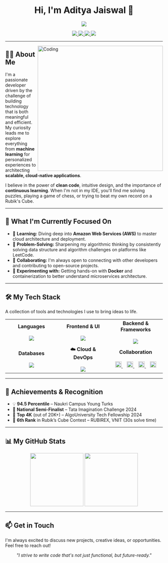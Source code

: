 <h1 align="center">Hi, I'm Aditya Jaiswal 👋</h1>

<p align="center">
  <img src="https://readme-typing-svg.herokuapp.com?lines=Full+Stack+Developer;Currently+Learning+AWS+%26+Cloud+Technologies;Building+Scalable+and+Efficient+Systems;MERN+Stack+%7C+Spring+Boot+%7C+Django;Passionate+about+Clean+Code+and+Design&center=true&width=600&height=45" />
</p>

<p align="center">
  <a href="mailto:adityajaiswal.codes@gmail.com">
    <img src="https://img.shields.io/badge/Email-red?style=for-the-badge&logo=gmail&logoColor=white" />
  </a>
  <a href="https://linkedin.com/in/adityajaiswal1">
    <img src="https://img.shields.io/badge/LinkedIn-blue?style=for-the-badge&logo=linkedin&logoColor=white" />
  </a>
  <a href="https://github.com/AdityaCJaiswal">
    <img src="https://img.shields.io/badge/GitHub-black?style=for-the-badge&logo=github&logoColor=white" />
  </a>
  <a href="https://adityacjaiswal.github.io/" target="_blank">
  <img src="https://img.shields.io/badge/Portfolio-1e1e1e?style=for-the-badge&logo=vercel&logoColor=white" />
</a>
</p>

---

<img align="right" alt="Coding" width="400" src="https://user-images.githubusercontent.com/74038190/229223263-cf2e4b07-2615-4f87-9c38-e37600f8381a.gif">

## 👨‍💻 About Me

I'm a passionate developer driven by the challenge of building technology that is both meaningful and efficient. My curiosity leads me to explore everything from **machine learning** for personalized experiences to architecting **scalable, cloud-native applications**.

I believe in the power of **clean code**, intuitive design, and the importance of **continuous learning**. When I'm not in my IDE, you'll find me solving puzzles, playing a game of chess, or trying to beat my own record on a Rubik's Cube.

---

## 🚀 What I'm Currently Focused On

* 🌱 **Learning:** Diving deep into **Amazon Web Services (AWS)** to master cloud architecture and deployment. 
* 🧠 **Problem-Solving:** Sharpening my algorithmic thinking by consistently solving data structure and algorithm challenges on platforms like LeetCode.
* 👯 **Collaborating:** I'm always open to connecting with other developers and contributing to open-source projects.
* 🔬 **Experimenting with:** Getting hands-on with **Docker** and containerization to better understand microservices architecture.

---

## 🛠️ My Tech Stack

A collection of tools and technologies I use to bring ideas to life.

<div align="center">
  <table>
    <tr>
      <td align="center" width="180">
        <strong>Languages</strong><br><br>
        <img src="https://skillicons.dev/icons?i=java,cpp,python,js,ts" />
      </td>
      <td align="center" width="180">
        <strong>Frontend & UI</strong><br><br>
        <img src="https://skillicons.dev/icons?i=react,nextjs,tailwind,html,css" />
      </td>
      <td align="center" width="180">
        <strong>Backend & Frameworks</strong><br><br>
        <img src="https://skillicons.dev/icons?i=nodejs,express,spring,django" />
      </td>
    </tr>
    <tr>
      <td align="center" width="180">
        <strong>Databases</strong><br><br>
        <img src="https://skillicons.dev/icons?i=postgres,mysql,mongodb,supabase" />
      </td>
      <td align="center" width="180">
        <strong>☁️ Cloud & DevOps</strong><br><br>
        <img src="https://skillicons.dev/icons?i=aws,docker,git,github,postman" />
      </td>
      <td align="center" width="180">
  <strong>Collaboration</strong><br><br>
  <a href="https://www.atlassian.com/software/jira" target="_blank" rel="noreferrer">
    <img src="https://cdn.simpleicons.org/jira/FFFFFF" alt="Jira" height="20"/>
  </a>&nbsp;&nbsp;
  <a href="https://www.notion.so/" target="_blank" rel="noreferrer">
    <img src="https://cdn.simpleicons.org/notion/FFFFFF" alt="Notion" height="20"/>
  </a>&nbsp;&nbsp;
  <a href="https://www.figma.com/" target="_blank" rel="noreferrer">
    <img src="https://cdn.simpleicons.org/figma/FFFFFF" alt="Figma" height="20"/>
  </a>&nbsp;&nbsp;
  <a href="https://slack.com/" target="_blank" rel="noreferrer">
    <img src="https://cdn.simpleicons.org/slack/FFFFFF" alt="Slack" height="20"/>
  </a>
</td>
    </tr>
  </table>
</div>

---

## 🏅 Achievements & Recognition

-   💡 **94.5 Percentile** – Naukri Campus Young Turks
-   🧠 **National Semi-Finalist** – Tata Imagination Challenge 2024
-   🧪 **Top 4K** (out of 20K+) – AlgoUniversity Tech Fellowship 2024
-   🧊 **6th Rank** in Rubik’s Cube Contest – RUBIREX, VNIT (30s solve time)

---

## 📊 My GitHub Stats

<p align="center">
  <img src="https://github-readme-stats.vercel.app/api?username=AdityaCJaiswal&show_icons=true&theme=tokyonight&hide_border=true&include_all_commits=true&count_private=true" height="170"/>
  <img src="https://github-readme-stats.vercel.app/api/top-langs/?username=AdityaCJaiswal&layout=compact&theme=tokyonight&hide_border=true" height="170"/>
</p>

---

## 📫 Get in Touch

I'm always excited to discuss new projects, creative ideas, or opportunities. Feel free to reach out!

<p align="center">
  <i>"I strive to write code that's not just functional, but future-ready."</i>
</p>
